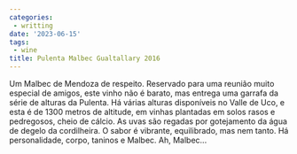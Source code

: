 ```yaml
---
categories:
 - writting
date: '2023-06-15'
tags:
 - wine
title: Pulenta Malbec Gualtallary 2016
---
```


Um Malbec de Mendoza de respeito. Reservado para uma reunião muito especial de amigos, este vinho não é barato, mas entrega uma garrafa da série de alturas da Pulenta. Há várias alturas disponíveis no Valle de Uco, e esta é de 1300 metros de altitude, em vinhas plantadas em solos rasos e pedregosos, cheio de cálcio. As uvas são regadas por gotejamento da água de degelo da cordilheira. O sabor é vibrante, equilibrado, mas nem tanto. Há personalidade, corpo, taninos e Malbec. Ah, Malbec...


